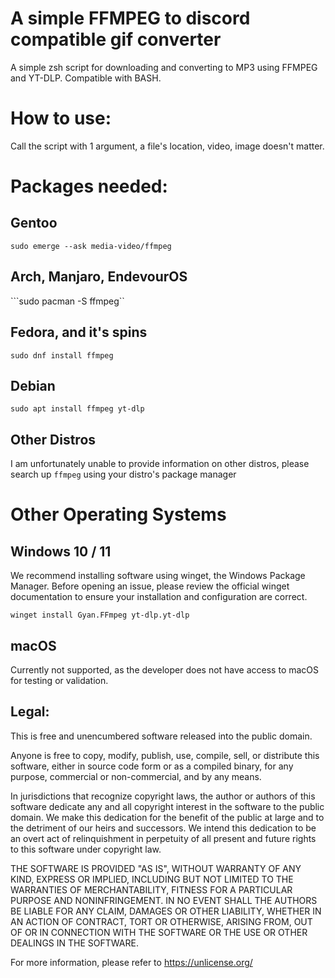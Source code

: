 # A simple FFMPEG to discord compatible gif converter

A simple zsh script for downloading and converting to MP3 using FFMPEG and YT-DLP. Compatible with BASH.

# How to use: 
Call the script with 1 argument, a file's location, video, image doesn't matter. 

# Packages needed:

## Gentoo

```sudo emerge --ask media-video/ffmpeg```

## Arch, Manjaro, EndevourOS
```sudo pacman -S ffmpeg``


## Fedora, and it's spins

 ```sudo dnf install ffmpeg```


## Debian
```sudo apt install ffmpeg yt-dlp ```

## Other Distros
I am unfortunately unable to provide information on other distros, please search up ```ffmpeg``` using your distro's package manager  

# Other Operating Systems

## Windows 10 / 11 
We recommend installing software using winget, the Windows Package Manager.
Before opening an issue, please review the official winget documentation to ensure your installation and configuration are correct.

``` winget install Gyan.FFmpeg yt-dlp.yt-dlp  ```

## macOS
Currently not supported, as the developer does not have access to macOS for testing or validation.


## Legal: 
This is free and unencumbered software released into the public domain.

Anyone is free to copy, modify, publish, use, compile, sell, or
distribute this software, either in source code form or as a compiled
binary, for any purpose, commercial or non-commercial, and by any
means.

In jurisdictions that recognize copyright laws, the author or authors
of this software dedicate any and all copyright interest in the
software to the public domain. We make this dedication for the benefit
of the public at large and to the detriment of our heirs and
successors. We intend this dedication to be an overt act of
relinquishment in perpetuity of all present and future rights to this
software under copyright law.

THE SOFTWARE IS PROVIDED "AS IS", WITHOUT WARRANTY OF ANY KIND,
EXPRESS OR IMPLIED, INCLUDING BUT NOT LIMITED TO THE WARRANTIES OF
MERCHANTABILITY, FITNESS FOR A PARTICULAR PURPOSE AND NONINFRINGEMENT.
IN NO EVENT SHALL THE AUTHORS BE LIABLE FOR ANY CLAIM, DAMAGES OR
OTHER LIABILITY, WHETHER IN AN ACTION OF CONTRACT, TORT OR OTHERWISE,
ARISING FROM, OUT OF OR IN CONNECTION WITH THE SOFTWARE OR THE USE OR
OTHER DEALINGS IN THE SOFTWARE.

For more information, please refer to <https://unlicense.org/>

